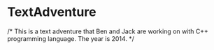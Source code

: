 TextAdventure
=============
/*
This is a text adventure that Ben and Jack are working on with C++ programming language.
The year is 2014.
*/
